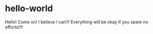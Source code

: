 # hello-world
Hello!
Come on!
I believe I can!!!
Everything will be okay if you spare no efforts!!!!
